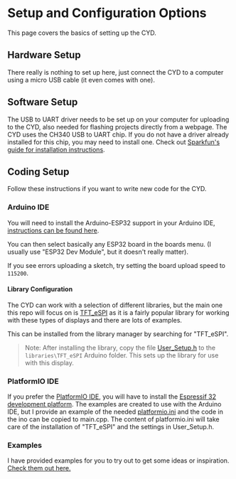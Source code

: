 # Setup and Configuration Options

This page covers the basics of setting up the CYD.

## Hardware Setup

There really is nothing to set up here, just connect the CYD to a computer using a micro USB cable (it even comes with one).

## Software Setup

The USB to UART driver needs to be set up on your computer for uploading to the CYD, also needed for flashing projects directly from a webpage.
The CYD uses the CH340 USB to UART chip. If you do not have a driver already installed for this chip, you may need to install one. Check out [Sparkfun's guide for installation instructions](https://learn.sparkfun.com/tutorials/how-to-install-ch340-drivers/all).

## Coding Setup

Follow these instructions if you want to write new code for the CYD.

### Arduino IDE

You will need to install the Arduino-ESP32 support in your Arduino IDE, [instructions can be found here](https://docs.espressif.com/projects/arduino-esp32/en/latest/installing.html).

You can then select basically any ESP32 board in the boards menu. (I usually use "ESP32 Dev Module", but it doesn't really matter).

If you see errors uploading a sketch, try setting the board upload speed to `115200`.

#### Library Configuration

The CYD can work with a selection of different libraries, but the main one this repo will focus on is [TFT_eSPI](https://github.com/Bodmer/TFT_eSPI) as it is a fairly popular library for working with these types of displays and there are lots of examples.

This can be installed from the library manager by searching for "TFT_eSPI".

> Note: After installing the library, copy the file [User_Setup.h](https://github.com/witnessmenow/ESP32-Cheap-Yellow-Display/blob/main/DisplayConfig/User_Setup.h) to the `libraries\TFT_eSPI` Arduino folder. This sets up the library for use with this display.

### PlatformIO IDE

If you prefer the [PlatformIO IDE](https://platformio.org/platformio-ide), you will have to install the [Espressif 32 development platform](https://registry.platformio.org/platforms/platformio/espressif32). The examples are created to use with the Arduino IDE, but I provide an example of the needed [platformio.ini](/Examples/PlatformIO/) and the code in the ino can be copied to main.cpp.
The content of platformio.ini will take care of the installation of "TFT_eSPI" and the settings in User_Setup.h.

### Examples

I have provided examples for you to try out to get some ideas or inspiration. [Check them out here.](/Examples/)
